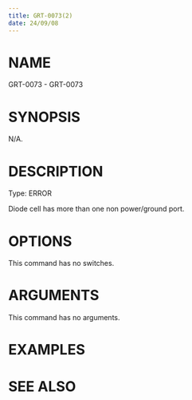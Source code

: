 ```yaml
---
title: GRT-0073(2)
date: 24/09/08
---
```


# NAME

GRT-0073 - GRT-0073

# SYNOPSIS

N/A.

# DESCRIPTION

Type: ERROR

Diode cell has more than one non power/ground port.

# OPTIONS

This command has no switches.

# ARGUMENTS

This command has no arguments.

# EXAMPLES

# SEE ALSO
